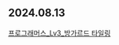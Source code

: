 ## 2024.08.13
[프로그래머스_Lv3_방가르드 타일링](https://school.programmers.co.kr/learn/courses/30/lessons/181186)
